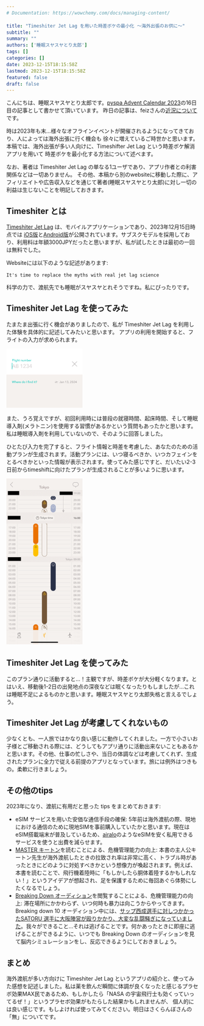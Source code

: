 ```yaml
---
# Documentation: https://wowchemy.com/docs/managing-content/

title: "Timeshiter Jet Lag を用いた時差ボケの最小化 ～海外出張のお供に～"
subtitle: ""
summary: ""
authors: ['睡眠スヤスヤとり太郎']
tags: []
categories: []
date: 2023-12-15T18:15:58Z
lastmod: 2023-12-15T18:15:58Z
featured: false
draft: false
---
```


こんにちは、睡眠スヤスヤとり太郎です。[pyspa Advent Calendar 2023](https://adventar.org/calendars/8595)の16日目の記事として書かせて頂いています。
昨日の記事は、feizさんの[近況について](https://sizu.me/feiz/posts/ww639homhe66)です。

時は2023年も末...様々なオフラインイベントが開催されるようになってきており、人によっては海外出張に行く機会も
徐々に増えているご時世かと思います。本稿では、海外出張が多い人向けに、Timeshifter Jet Lag という時差ボケ解消アプリを用いて
時差ボケを最小化する方法について述べます。

なお、著者は Timeshiter Jet Lag の単なる1ユーザであり、アプリ作者との利害関係などは一切ありません。
その他、本稿から別のwebsiteに移動した際に、アフィリエイトや広告収入などを通じて著者(睡眠スヤスヤとり太郎)に対し一切の利益は生じないことを明記しておきます。

## Timeshiter とは 

[Timeshiter Jet Lag](https://www.timeshifter.com/the-jet-lag-app) は、モバイルアプリケーションであり、2023年12月15日時点では
[iOS版](https://apps.apple.com/us/app/timeshifter/id1380684374)と[Android版](https://play.google.com/store/apps/details?id=com.timeshifter.timeshifter)が公開されています。サブスクモデルを採用しており、利用料は年額3000JPYだったと思いますが、私が試したときは最初の一回は無料でした。

Websiteには以下のような記述があります:

```
It's time to replace the myths with real jet lag science
```

科学の力で、渡航先でも睡眠がスヤスヤとれそうですね。私にぴったりです。


## Timeshiter Jet Lag を使ってみた

たまたま出張に行く機会がありましたので、私が Timeshiter Jet Lag を利用した体験を具体的に記述してみたいと思います。
アプリの利用を開始すると、フライトの入力が求められます。

<!-- ![フライトの入力画面](./timeshifter_jetlag_flight.png) -->
 <img src="./timeshifter_jetlag_flight.png" width="200px">

また、うろ覚えですが、初回利用時には普段の就寝時間、起床時間、そして睡眠導入剤(メラトニン)を使用する習慣があるかという質問もあったかと思います。私は睡眠導入剤を利用していないので、そのように回答しました。

ひとたび入力を完了すると、フライト情報と時差を考慮した、あなたのための活動プランが生成されます。活動プランには、いつ寝るべきか、いつカフェインをとるべきかといった情報が表示されます。使ってみた感じですと、だいたい2-3日前からtimeshiftに向けたプランが生成されることが多いように思います。

 <img src="./timeshifter_jetlag_plan.png" width="200px">
<!-- ![生成されたプラン例](./timeshifter_jetlag_plan.png) -->

## Timeshiter Jet Lag を使ってみた

このプラン通りに活動すると...！主観ですが、時差ボケが大分軽くなります。とはいえ、移動後1-2日の出発地点の深夜などは眠くなったりもしましたが...これは睡眠不足によるものかと思います。睡眠スヤスヤとり太郎失格と言えるでしょう。

## Timeshiter Jet Lag が考慮してくれないもの

少なくとも、一人旅ではかなり良い感じに動作してくれました。一方で小さいお子様とご移動される際には、どうしてもアプリ通りに活動出来ないこともあるかと思います。その他、仕事の忙しさや、当日の体調などは考慮してくれず、生成されたプランに全力で従える前提のアプリとなっています。旅には例外はつきもの。柔軟に行きましょう。

## その他のtips

2023年になり、渡航に有用だと思った tips をまとめておきます:

- eSIM サービスを用いた安価な通信手段の確保: 5年前は海外渡航の際、現地における通信のために現地SIMを事前購入していたかと思います。現在はeSIM搭載端末が普及しているため、[airalo](https://www.airalo.com/)のようなeSIMを安く私用できるサービスを使うと出費を減らせます。
- [MASTER キートン](https://www.shogakukan.co.jp/books/volume/27944?sort=old)を読むことによる、危機管理能力の向上: 本書の主人公キートン先生が海外渡航したときの拉致され率は非常に高く、トラブル時があったときにどのように対処すべきかという想像力が喚起されます。例えば、本書を読むことで、飛行機着陸時に「もしかしたら胴体着陸するかもしれない！」というアイデアが想起され、足を保護するために毎回あぐら体勢にしたくなるでしょう。
- [Breaking Down オーディション](https://www.youtube.com/watch?v=NqPuOmaj_eo)を閲覧することによる、危機管理能力の向上: 滞在場所にかかわらず、いつ何時も暴力は向こうからやってきます。Breaking down 10 オーディション中には、[サップ西成選手に対しつかかったSATORU 選手に大阪陣営が殴りかかり、大変な乱闘騒ぎになっていました](https://www.youtube.com/watch?v=3-Mm0nOP4BI?t=1920)。我々ができること...それは逃げることです。何かあったときに即座に逃げることができるように、いつでも Breaking Down のオーディションを見て脳内シミュレーションをし、反応できるようにしておきましょう。

## まとめ

海外渡航が多い方向けに Timeshiter Jet Lag というアプリの紹介と、使ってみた感想を記述しました。私は薬を飲んだ瞬間に体調が良くなったと感じるプラセボ効果MAX民であるため、もしかしたら「NASA の宇宙飛行士も効くっていってるぜ！」というプラセボ効果がもたらした結果かもしれませんが、 個人的には良い感じです。もしよければ使ってみてください。明日はさくらんぼさんの「無」についてです。
